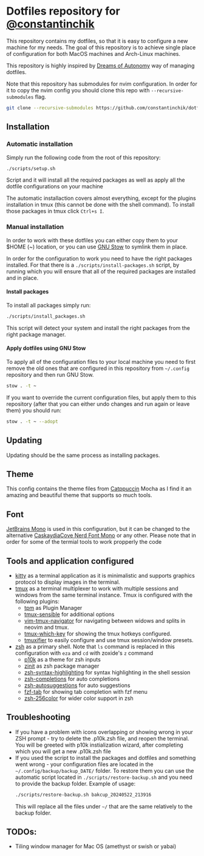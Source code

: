 # Dotfiles repository for [@constantinchik](https://github.com/constantinchik)

This repository contains my dotfiles, so that it is easy to configure a new
machine for my needs. The goal of this repository is to achieve single place
of configuration for both MacOS machines and Arch-Linux machines.

This repository is highly inspired by
[Dreams of Autonomy](https://youtu.be/y6XCebnB9gs) way of managing dotfiles.

Note that this repository has submodules for nvim configuration. In order for
it to copy the nvim config you should clone this repo with
`--recursive-submodules` flag.

```bash
git clone --recursive-submodules https://github.com/constantinchik/dotfiles
```

## Installation

### Automatic installation

Simply run the following code from the root of this repository:

```bash
./scripts/setup.sh
```

Script and it will install all the required packages as well as apply all the
dotfile configurations on your machine

The automatic installaction covers almost everything, except for the plugins
installation in tmux (this cannot be done with the shell command). To install
those packages in tmux click `Ctrl+s I`.

### Manual installation

In order to work with these dotfiles you can either copy them to your $HOME (~)
location, or you can use [GNU Stow](https://www.gnu.org/software/stow/) to
symlink them in place.

In order for the configuration to work you need to have the right packages
installed. For that there is a `./scripts/install-packages.sh` script, by running
which you will ensure that all of the required packages are installed and in
place.

#### Install packages

To install all packages simply run:

```bash
./scripts/install_packages.sh
```

This script will detect your system and install the right packages from the
right package manager.

#### Apply dotfiles using GNU Stow

To apply all of the configuration files to your local machine you need to first
remove the old ones that are configured in this repository from `~/.config`
repository and then run GNU Stow.

```bash
stow . -t ~
```

If you want to override the current configuration files, but apply them to this
repository (after that you can either undo changes and run again or leave
them) you should run:

```bash
stow . -t ~ --adopt
```

## Updating

Updating should be the same process as installing packages.

## Theme

This config contains the theme files from
[Catppuccin](https://github.com/catppuccin/catppuccin) Mocha as I find it an
amazing and beautiful theme that supports so much tools.

## Font

[JetBrains Mono](https://www.jetbrains.com/lp/mono/) is used in this
configuration, but it can be changed to the alternative
[CaskaydiaCove Nerd Font Mono](https://github.com/eliheuer/caskaydia-cove?tab=readme-ov-file)
or any other. Please note that in order for some of the termial tools to work
propperly the code

## Tools and application configured

- [kitty](https://sw.kovidgoyal.net/kitty/) as a terminal application as it is
  minimalistic and supports graphics protocol to display images in the terminal.
- [tmux](https://github.com/tmux/tmux/wiki) as a terminal multiplexer to work
  with multiple sessions and windows from the same terminal instance. Tmux is
  configured with the following plugins:
  - [tpm](https://github.com/tmux-plugins/tpm) as Plugin Manager
  - [tmux-sensible](https://github.com/tmux-plugins/tmux-sensible) for
    additional options
  - [vim-tmux-navigator](https://github.com/christoomey/vim-tmux-navigator) for
    navigating between widows and splits in neovim and tmux.
  - [tmux-which-key](https://github.com/alexwforsythe/tmux-which-key) for
    showing the tmux hotkeys configured.
  - [tmuxifier](https://github.com/jimeh/tmuxifier) to easily configure and use
    tmux session/window presets.
- [zsh](https://www.zsh.org/) as a primary shell. Note that `ls` command is
  replaced in this configuration with `eza` and `cd` with zoxide's `z` command
  - [p10k](https://github.com/romkatv/powerlevel10k) as a theme for zsh inputs
  - [zinit](https://github.com/zdharma-continuum/zinit) as zsh package manager
  - [zsh-syntax-highlighting](https://github.com/zsh-users/zsh-syntax-highlighting)
    for syntax highlighting in the shell session
  - [zsh-completions](https://github.com/zsh-users/zsh-completions) for auto
    completions
  - [zsh-autosuggestions](https://github.com/zsh-users/zsh-autosuggestions) for
    auto suggestions
  - [fzf-tab](https://github.com/Aloxaf/fzf-tab) for showing tab completion with
    fzf menu
  - [zsh-256color](https://github.com/chrissicool/zsh-256color) for wider color
    support in zsh

## Troubleshooting

- If you have a problem with icons overlapping or showing wrong in your ZSH
  prompt - try to delete the .p10k.zsh file, and reopen the terminal. You will
  be greeted with p10k instialization wizard, after completing which you will
  get a new .p10k.zsh file
- If you used the script to install the packages and dotfiles and something
  went wrong - your configuration files are located in the
  `~/.config/backup/backup_DATE/` folder. To restore them you can use the
  automatic script located in `./scripts/restore-backup.sh` and you need to
  provide the backup folder. Example of usage:
  ```bash
  ./scripts/restore-backup.sh bakcup_20240522_213916
  ```
  This will replace all the files under `~/` that are the same relatively to
  the backup folder.

## TODOs:

- Tiling window manager for Mac OS (amethyst or swish or yabai)

